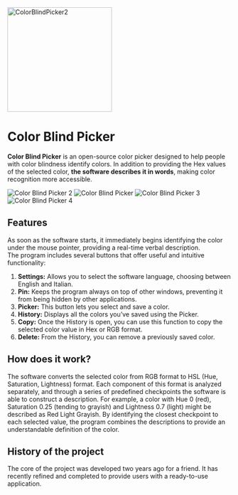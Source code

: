 <img width="235" alt="ColorBlindPicker2" src="https://github.com/user-attachments/assets/378caee0-4570-4b7b-ac7d-510725775eee" />

# Color Blind Picker

**Color Blind Picker** is an open-source color picker designed to help people with color blindness identify colors. In addition to providing the Hex values of the selected color, **the software describes it in words**, making color recognition more accessible.

![Color Blind Picker 2](https://github.com/user-attachments/assets/5e6a501b-f63d-4124-9849-a8a3fc7d8b44) ![Color Blind Picker](https://github.com/user-attachments/assets/0ce12a56-1040-4917-b03b-8e8554b6d1c7)
![Color Blind Picker 3](https://github.com/user-attachments/assets/0197ae5e-1087-41b6-9cfc-8e06db751ea7) ![Color Blind Picker 4](https://github.com/user-attachments/assets/beb79173-14ff-447e-849b-a27d67a72f8b)
## Features  
As soon as the software starts, it immediately begins identifying the color under the mouse pointer, providing a real-time verbal description.  
The program includes several buttons that offer useful and intuitive functionality:  

1. **Settings:** Allows you to select the software language, choosing between English and Italian.  
2. **Pin:** Keeps the program always on top of other windows, preventing it from being hidden by other applications.  
3. **Picker:** This button lets you select and save a color.  
4. **History:** Displays all the colors you’ve saved using the Picker.  
5. **Copy:** Once the History is open, you can use this function to copy the selected color value in Hex or RGB format.  
6. **Delete:** From the History, you can remove a previously saved color.  

## How does it work?
The software converts the selected color from RGB format to HSL (Hue, Saturation, Lightness) format. Each component of this format is analyzed separately, and through a series of predefined checkpoints the software is able to construct a description. For example, a color with Hue 0 (red), Saturation 0.25 (tending to grayish) and Lightness 0.7 (light) might be described as Red Light Grayish. By identifying the closest checkpoint to each selected value, the program combines the descriptions to provide an understandable definition of the color.

## History of the project
The core of the project was developed two years ago for a friend. It has recently refined and completed to provide users with a ready-to-use application.
